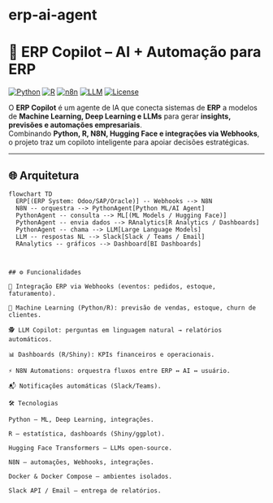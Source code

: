 ﻿# erp-ai-agent

# 🤖 ERP Copilot – AI + Automação para ERP

[![Python](https://img.shields.io/badge/Python-3.11-blue)]()
[![R](https://img.shields.io/badge/R-4.3.0-lightblue)]()
[![n8n](https://img.shields.io/badge/n8n-Automation-orange)]()
[![LLM](https://img.shields.io/badge/LLMs-HuggingFace-yellow)]()
[![License](https://img.shields.io/badge/License-MIT-green)]()

O **ERP Copilot** é um agente de IA que conecta sistemas de **ERP** a modelos de **Machine Learning, Deep Learning e LLMs** para gerar **insights, previsões e automações empresariais**.  
Combinando **Python, R, N8N, Hugging Face e integrações via Webhooks**, o projeto traz um copiloto inteligente para apoiar decisões estratégicas.

---

## 🌐 Arquitetura

```mermaid
flowchart TD
  ERP[(ERP System: Odoo/SAP/Oracle)] -- Webhooks --> N8N
  N8N -- orquestra --> PythonAgent[Python ML/AI Agent]
  PythonAgent -- consulta --> ML[(ML Models / Hugging Face)]
  PythonAgent -- envia dados --> RAnalytics[R Analytics / Dashboards]
  PythonAgent -- chama --> LLM[Large Language Models]
  LLM -- respostas NL --> Slack[Slack / Teams / Email]
  RAnalytics -- gráficos --> Dashboard[BI Dashboards]



## ⚙️ Funcionalidades

🔗 Integração ERP via Webhooks (eventos: pedidos, estoque, faturamento).

🧠 Machine Learning (Python/R): previsão de vendas, estoque, churn de clientes.

🕵️ LLM Copilot: perguntas em linguagem natural → relatórios automáticos.

📊 Dashboards (R/Shiny): KPIs financeiros e operacionais.

⚡ N8N Automations: orquestra fluxos entre ERP ↔ AI ↔ usuário.

📬 Notificações automáticas (Slack/Teams).

🛠️ Tecnologias

Python – ML, Deep Learning, integrações.

R – estatística, dashboards (Shiny/ggplot).

Hugging Face Transformers – LLMs open-source.

N8N – automações, Webhooks, integrações.

Docker & Docker Compose – ambientes isolados.

Slack API / Email – entrega de relatórios.
